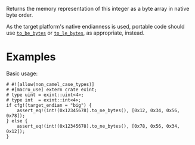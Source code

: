 Returns the memory representation of this integer as a byte array in native byte order.

As the target platform's native endianness is used, portable code should use
[`to_be_bytes`] or [`to_le_bytes`], as appropriate, instead.

[`to_be_bytes`]: Self::to_be_bytes
[`to_le_bytes`]: Self::to_le_bytes

# Examples

Basic usage:

```
# #![allow(non_camel_case_types)]
# #[macro_use] extern crate exint;
# type uint = exint::uint<4>;
# type int  = exint::int<4>;
if cfg!(target_endian = "big") {
    assert_eq!(int!(0x12345678).to_ne_bytes(), [0x12, 0x34, 0x56, 0x78]);
} else {
    assert_eq!(int!(0x12345678).to_ne_bytes(), [0x78, 0x56, 0x34, 0x12]);
}
```
